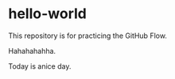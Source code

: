# hello-world
This repository is for practicing the GitHub Flow.

Hahahahahha.

Today is anice day.

